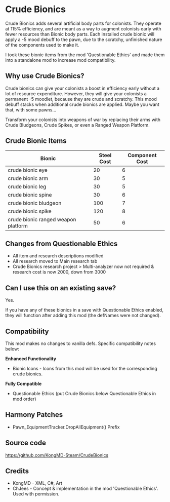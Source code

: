 # Crude Bionics
Crude Bionics adds several artificial body parts for colonists. They operate at 115% efficiency, and are meant as a way to augment colonists early with fewer resources than Bionic body parts. Each installed crude bionic will apply a -5 mood debuff to the pawn, due to the scratchy, unfinished nature of the components used to make it.

I took these bionic items from the mod 'Questionable Ethics' and made them into a standalone mod to increase mod compatibility.

## Why use Crude Bionics?
Crude bionics can give your colonists a boost in efficiency early without a lot of resource expenditure. However, they will give your colonists a permanent -5 moodlet, because they are crude and scratchy. This mood debuff stacks when additional crude bionics are applied. Maybe you want that, with some pawns...

Transform your colonists into weapons of war by replacing their arms with Crude Bludgeons, Crude Spikes, or even a Ranged Weapon Platform.

## Crude Bionic Items
Bionic | Steel Cost | Component Cost
--- | --- | ---
crude bionic eye | 20 | 6
crude bionic arm | 30 | 5
crude bionic leg | 30 | 5
crude bionic spine | 30 | 6
crude bionic bludgeon | 100 | 7
crude bionic spike | 120 | 8
crude bionic ranged weapon platform | 50 | 6

## Changes from Questionable Ethics
* All item and research descriptions modified
* All research moved to Main research tab
* Crude Bionics research project > Multi-analyzer now not required & research cost is now 2000, down from 3000

## Can I use this on an existing save?
Yes. 

If you have any of these bionics in a save with Questionable Ethics enabled, they will function after adding this mod (the defNames were not changed).

## Compatibility
This mod makes no changes to vanilla defs. Specific compatibility notes below:

**Enhanced Functionality**
* Bionic Icons - Icons from this mod will be used for the corresponding crude bionics.

**Fully Compatible**
* Questionable Ethics (put Crude Bionics below Questionable Ethics in mod order)

## Harmony Patches
* Pawn_EquipmentTracker.DropAllEquipment() Prefix

## Source code
https://github.com/KongMD-Steam/CrudeBionics

## Credits
* KongMD - XML, C#, Art
* ChJees - Concept & implementation in the mod 'Questionable Ethics'. Used with permission.